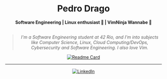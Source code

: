 <h1 align="center"> Pedro Drago </h1>
    
<div align="center">
    <b>Software Engineering | Linux enthusiast 🐧 | VimNinja Wannabe 🥷 </b>
    <br>
    <br>
    <blockquote>
        <p><i> I'm a Software Engineering student at 42 Rio, and I'm into subjects like Computer Science, Linux, Cloud Computing/DevOps, Cybersecurity and Software Engineering. I also love Vim.</i></p>    
    </blockquote>
    
[![Readme Card](https://github-readme-stats.vercel.app/api/pin/?username=PedroDrago&repo=42&theme=transparent)](https://github.com/pedrodrago/42)
    

</div>


<div align="center">


---

[![LinkedIn](https://img.shields.io/badge/linkedin-%230077B5.svg?style=for-the-badge&logo=linkedin&logoColor=white)](https://www.linkedin.com/in/pedro-drago/)


</div>


